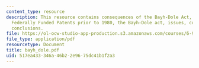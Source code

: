 ```yaml
---
content_type: resource
description: This resource contains consequences of the Bayh-Dole Act, history of
  Federally Funded Patents prior to 1980, the Bayh-Dole act, issues, concerns, and
  conclusions.
file: https://ol-ocw-studio-app-production.s3.amazonaws.com/courses/6-901-inventions-and-patents-fall-2005/517ea433346a46b22e9675dc41b1f2a3_bayh_dole.pdf
file_type: application/pdf
resourcetype: Document
title: bayh_dole.pdf
uid: 517ea433-346a-46b2-2e96-75dc41b1f2a3
---
```

